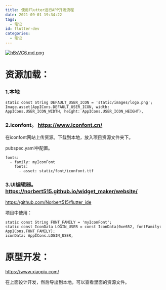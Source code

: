 ```yaml
---
title: 使用Flutter进行APP开发流程
date: 2021-09-01 19:34:22
tags:
  - 笔记
id: flutter-dev
categories:
  - 笔记
---
```


[![hBsVC6.md.png](https://z3.ax1x.com/2021/09/01/hBsVC6.md.png)](https://imgtu.com/i/hBsVC6)

# 资源加载：

### 1.本地

```
static const String DEFAULT_USER_ICON = 'static/images/logo.png';
Image.asset(AppICons.DEFAULT_USER_ICON, width: AppICons.USER_ICON_WIDTH, height: AppICons.USER_ICON_HEIGHT),
```

### 2.iconfont。 https://www.iconfont.cn/

在iconfont网站上传资源。下载到本地，放入项目资源文件夹下。

pubspec.yaml中配置。

```
fonts:
  - family: myIconFont
    fonts:
      - asset: static/font/iconfont.ttf
```

### 3.UI编辑器。 https://norbert515.github.io/widget_maker/website/

https://github.com/Norbert515/flutter_ide

项目中使用：

```
static const String FONT_FAMILY = 'myIconFont';
static const IconData LOGIN_USER = const IconData(0xe652, fontFamily: AppICons.FONT_FAMILY);
iconData: AppICons.LOGIN_USER,
```

# 原型开发：

https://www.xiaopiu.com/

在上面设计开发，然后导出到本地，可以查看里面的资源文件。
